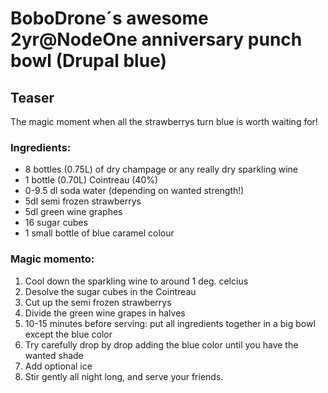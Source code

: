 BoboDrone´s awesome 2yr@NodeOne anniversary punch bowl (Drupal blue)
========

Teaser
--------
The magic moment when all the strawberrys turn blue is worth waiting for!

### Ingredients:

* 8 bottles (0.75L) of dry champage or any really dry sparkling wine
* 1 bottle (0.70L) Cointreau (40%)
* 0-9.5 dl soda water (depending on wanted strength!)
* 5dl semi frozen strawberrys
* 5dl green wine graphes
* 16 sugar cubes
* 1 small bottle of blue caramel colour

### Magic momento:

1. Cool down the sparkling wine to around 1 deg. celcius
2. Desolve the sugar cubes in the Cointreau
3. Cut up the semi frozen strawberrys
4. Divide the green wine grapes in halves
5. 10-15 minutes before serving: put all ingredients together in a big bowl except the blue color
6. Try carefully drop by drop adding the blue color until you have the wanted shade
7. Add optional ice
8. Stir gently all night long, and serve your friends.